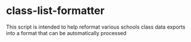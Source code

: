 # class-list-formatter

This script is intended to help reformat various schools class data exports into a format that can be automatically processed 

